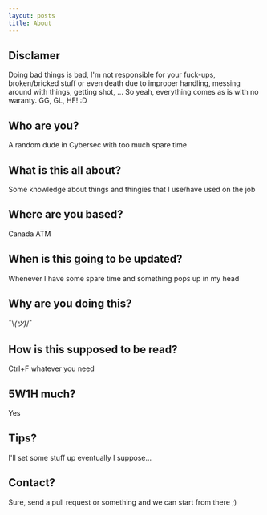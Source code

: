 ```yaml
---
layout: posts
title: About
---
```


## Disclamer
Doing bad things is bad, I'm not responsible for your fuck-ups, broken/bricked stuff or even death due to improper handling, messing around with things, getting shot, ... So yeah, everything comes as is with no waranty. GG, GL, HF! :D

## Who are you?
A random dude in Cybersec with too much spare time

## What is this all about?
Some knowledge about things and thingies that I use/have used on the job

## Where are you based?
Canada ATM

## When is this going to be updated?
Whenever I have some spare time and something pops up in my head

## Why are you doing this?
¯\\_(ツ)_/¯

## How is this supposed to be read?
Ctrl+F whatever you need

## 5W1H much?
Yes

## Tips?
I'll set some stuff up eventually I suppose... 

## Contact?
Sure, send a pull request or something and we can start from there ;)